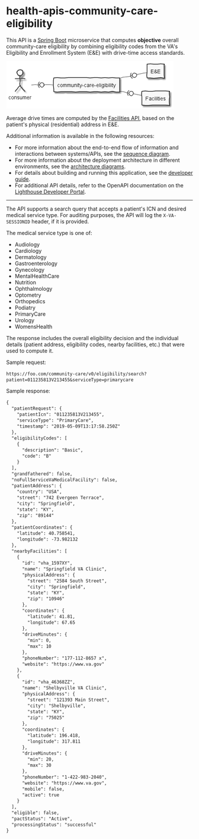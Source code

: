 # health-apis-community-care-eligibility

This API is a [Spring Boot](https://spring.io/projects/spring-boot) microservice
that computes **objective** overall community-care eligibility by combining eligibility codes
from the VA's Eligibility and Enrollment System (E&E) with drive-time access standards.

![applications](src/plantuml/apps.png)

Average drive times are computed by the
[Facilities API](https://github.com/department-of-veterans-affairs/lighthouse-facilities),
based on the patient's physical (residential) address in E&E.

Additional information is available in the following resources:
* For more information about the end-to-end flow of information and interactions between 
systems/APIs, see the [sequence diagram](sequence-diagram.md).
* For more information about the deployment architecture in different environments,
see the [architecture diagrams](architecture.md).
* For details about building and running this application, see the [developer guide](developer.md).
* For additional API details, refer to the OpenAPI documentation on the [Lighthouse Developer Portal](https://developer.va.gov/explore/health/docs/community_care).

----

The API supports a search query that accepts a patient's ICN and desired medical service type.
For auditing purposes, the API will log the `X-VA-SESSIONID` header, if it is provided.

The medical service type is one of:
* Audiology
* Cardiology
* Dermatology
* Gastroenterology
* Gynecology
* MentalHealthCare
* Nutrition
* Ophthalmology
* Optometry
* Orthopedics
* Podiatry
* PrimaryCare
* Urology
* WomensHealth

The response includes the overall eligibility decision and the individual details
(patient address, eligibility codes, nearby facilities, etc.) that were used to compute it.

Sample request:

```
https://foo.com/community-care/v0/eligibility/search?patient=011235813V213455&serviceType=primarycare
```

Sample response:

```
{
  "patientRequest": {
    "patientIcn": "011235813V213455",
    "serviceType": "PrimaryCare",
    "timestamp": "2019-05-09T13:17:58.250Z"
  },
  "eligibilityCodes": [
    {
      "description": "Basic",
      "code": "B"
    }
  ],
  "grandfathered": false,
  "noFullServiceVaMedicalFacility": false,
  "patientAddress": {
    "country": "USA",
    "street": "742 Evergeen Terrace",
    "city": "Springfield",
    "state": "KY",
    "zip": "89144"
  },
  "patientCoordinates": {
    "latitude": 40.758541,
    "longitude": -73.982132
  },
  "nearbyFacilities": [
    {
      "id": "vha_1597XY",
      "name": "Springfield VA Clinic",
      "physicalAddress": {
        "street": "2584 South Street",
        "city": "Springfield",
        "state": "KY",
        "zip": "10946"
      },
      "coordinates": {
        "latitude": 41.81,
        "longitude": 67.65
      },
      "driveMinutes": {
        "min": 0,
        "max": 10
      },
      "phoneNumber": "177-112-8657 x",
      "website": "https://www.va.gov"
    },
    {
      "id": "vha_46368ZZ",
      "name": "Shelbyville VA Clinic",
      "physicalAddress": {
        "street": "121393 Main Street",
        "city": "Shelbyville",
        "state": "KY",
        "zip": "75025"
      },
      "coordinates": {
        "latitude": 196.418,
        "longitude": 317.811
      },
      "driveMinutes": {
        "min": 20,
        "max": 30
      },
      "phoneNumber": "1-422-983-2040",
      "website": "https://www.va.gov",
      "mobile": false,
      "active": true
    }
  ],
  "eligible": false,
  "pactStatus": "Active",
  "processingStatus": "successful"
}
```
